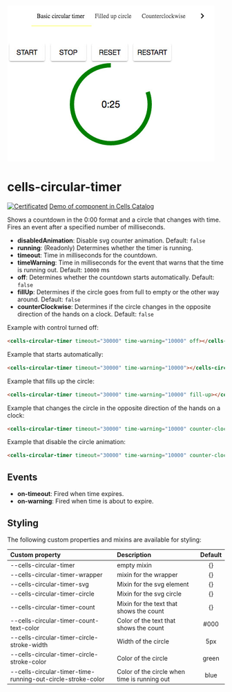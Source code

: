![Component Screenshot](cells-circular-timer.jpg)

# cells-circular-timer

[![Certificated](https://img.shields.io/badge/certificated-yes-brightgreen.svg)](http://bbva-files.s3.amazonaws.com/cells/bbva-catalog/index.html)
[Demo of component in Cells Catalog](http://bbva-files.s3.amazonaws.com/cells/bbva-catalog/index.html#/elements/cells-circular-timer)

Shows a countdown in the 0:00 format and a circle that changes with time.
Fires an event after a specified number of milliseconds.

* **disabledAnimation**: Disable svg counter animation. Default: `false`
* **running**: (Readonly) Determines whether the timer is running.
* **timeout**: Time in milliseconds for the countdown.
* **timeWarning**: Time in milliseconds for the event that warns that the time is running out. Default: `10000` ms
* **off**: Determines whether the countdown starts automatically. Default: `false`
* **fillUp**: Determines if the circle goes from full to empty or the other way around. Default: `false`
* **counterClockwise**: Determines if the circle changes in the opposite direction of the hands on a clock. Default: `false`

Example with control turned off:
```html
<cells-circular-timer timeout="30000" time-warning="10000" off></cells-circular-timer>
```

Example that starts automatically:
```html
<cells-circular-timer timeout="30000" time-warning="10000"></cells-circular-timer>
```

Example that fills up the circle:
```html
<cells-circular-timer timeout="30000" time-warning="10000" fill-up></cells-circular-timer>
```

Example that changes the circle in the opposite direction of the hands on a clock:
```html
<cells-circular-timer timeout="30000" time-warning="10000" counter-clockwise></cells-circular-timer>
```
Example that disable the circle animation:
```html
<cells-circular-timer timeout="30000" time-warning="10000" counter-clockwise disabled-animation></cells-circular-timer>
```

## Events

* **on-timeout**: Fired when time expires.
* **on-warning**: Fired when time is about to expire.


## Styling

The following custom properties and mixins are available for styling:

| Custom property | Description     | Default        |
|:----------------|:----------------|:--------------:|
| --cells-circular-timer  | empty mixin     | {}             |
| --cells-circular-timer-wrapper  | mixin for the wrapper     | {}             |
| --cells-circular-timer-svg  | Mixin for the svg element     | {}             |
| --cells-circular-timer-circle  | Mixin for the svg circle     | {}             |
| --cells-circular-timer-count  | Mixin for the text that shows the count   | {}             |
| --cells-circular-timer-count-text-color  | Color of the text that shows the count   | #000 |
| --cells-circular-timer-circle-stroke-width  | Width of the circle   | 5px             |
| --cells-circular-timer-circle-stroke-color  | Color of the circle   | green             |
| --cells-circular-timer-time-running-out-circle-stroke-color  | Color of the circle when time is running out   | blue             |
